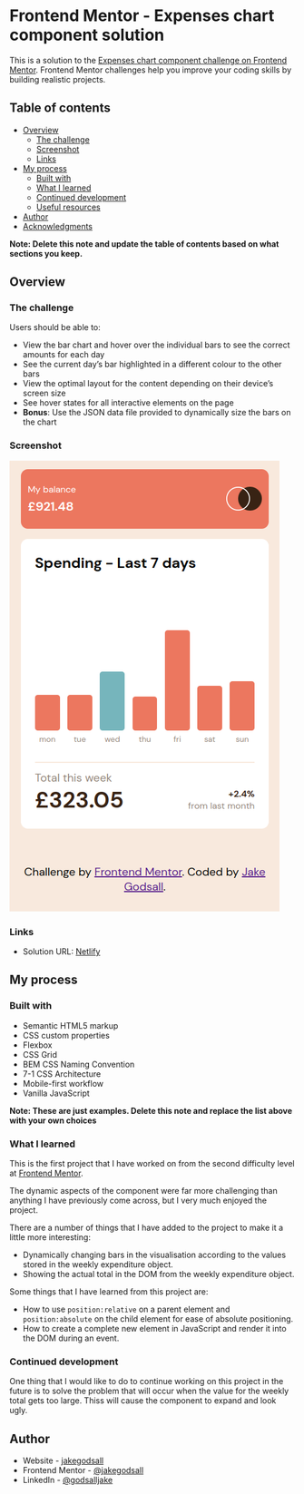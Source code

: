 # Frontend Mentor - Expenses chart component solution

This is a solution to the
[Expenses chart component challenge on Frontend Mentor](https://www.frontendmentor.io/challenges/expenses-chart-component-e7yJBUdjwt).
Frontend Mentor challenges help you improve your coding skills by building
realistic projects.

## Table of contents

-   [Overview](#overview)
    -   [The challenge](#the-challenge)
    -   [Screenshot](#screenshot)
    -   [Links](#links)
-   [My process](#my-process)
    -   [Built with](#built-with)
    -   [What I learned](#what-i-learned)
    -   [Continued development](#continued-development)
    -   [Useful resources](#useful-resources)
-   [Author](#author)
-   [Acknowledgments](#acknowledgments)

**Note: Delete this note and update the table of contents based on what sections
you keep.**

## Overview

### The challenge

Users should be able to:

-   View the bar chart and hover over the individual bars to see the correct
    amounts for each day
-   See the current day’s bar highlighted in a different colour to the other
    bars
-   View the optimal layout for the content depending on their device’s screen
    size
-   See hover states for all interactive elements on the page
-   **Bonus**: Use the JSON data file provided to dynamically size the bars on
    the chart

### Screenshot

<img src="screenshots/mobile.png">

### Links

-   Solution URL: [Netlify](https://jakegodsall-expenses-chart.netlify.app/)

## My process

### Built with

-   Semantic HTML5 markup
-   CSS custom properties
-   Flexbox
-   CSS Grid
-   BEM CSS Naming Convention
-   7-1 CSS Architecture
-   Mobile-first workflow
-   Vanilla JavaScript

**Note: These are just examples. Delete this note and replace the list above
with your own choices**

### What I learned

This is the first project that I have worked on from the second difficulty level
at [Frontend Mentor](https://www.frontendmentor.io/).

The dynamic aspects of the component were far more challenging than anything I
have previously come across, but I very much enjoyed the project.

There are a number of things that I have added to the project to make it a
little more interesting:

-   Dynamically changing bars in the visualisation according to the values
    stored in the weekly expenditure object.
-   Showing the actual total in the DOM from the weekly expenditure object.

Some things that I have learned from this project are:

-   How to use `position:relative` on a parent element and `position:absolute`
    on the child element for ease of absolute positioning.
-   How to create a complete new element in JavaScript and render it into the
    DOM during an event.

### Continued development

One thing that I would like to do to continue working on this project in the
future is to solve the problem that will occur when the value for the weekly
total gets too large. Thiss will cause the component to expand and look ugly.

## Author

-   Website - [jakegodsall](https://jakegodsall.com)
-   Frontend Mentor -
    [@jakegodsall](https://www.frontendmentor.io/profile/yourusername)
-   LinkedIn - [@godsalljake](https://www.linkedin.com/in/godsalljake/)
